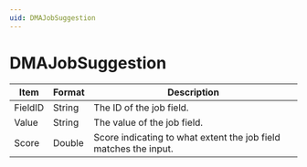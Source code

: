 ```yaml
---
uid: DMAJobSuggestion
---
```


# DMAJobSuggestion

| Item    | Format | Description                                                      |
|---------|--------|------------------------------------------------------------------|
| FieldID | String | The ID of the job field.                                         |
| Value   | String | The value of the job field.                                      |
| Score   | Double | Score indicating to what extent the job field matches the input. |

